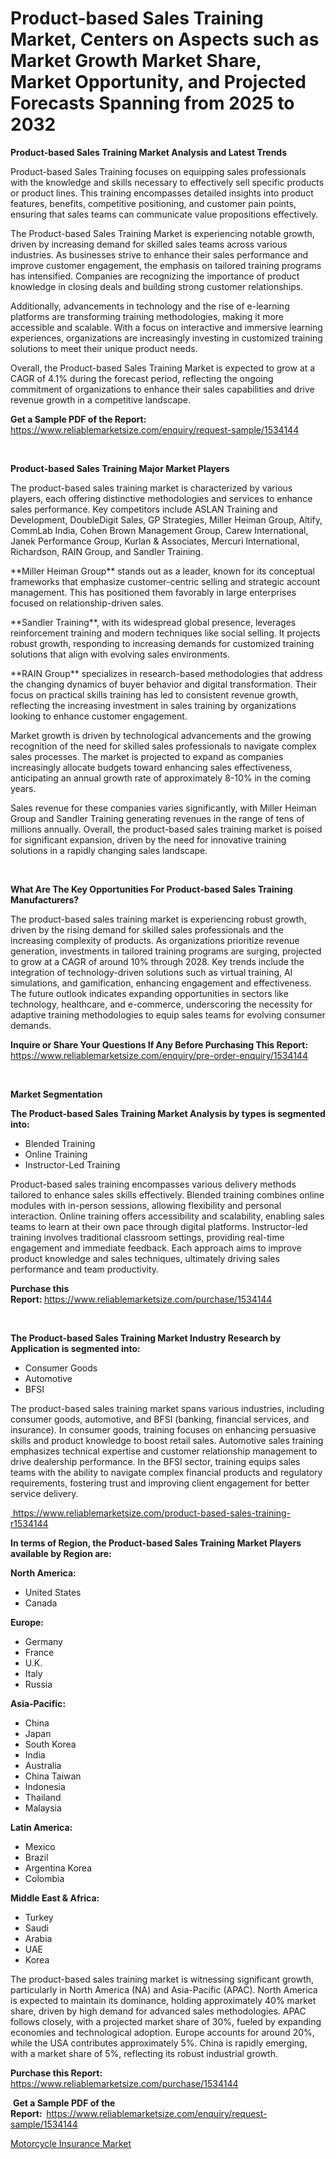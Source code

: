 <p><h1>Product-based Sales Training Market, Centers on Aspects such as Market Growth Market Share, Market Opportunity, and Projected Forecasts Spanning from 2025 to 2032</h1></p><p><strong>Product-based Sales Training Market Analysis and Latest Trends</strong></p>
<p><p>Product-based Sales Training focuses on equipping sales professionals with the knowledge and skills necessary to effectively sell specific products or product lines. This training encompasses detailed insights into product features, benefits, competitive positioning, and customer pain points, ensuring that sales teams can communicate value propositions effectively. </p><p>The Product-based Sales Training Market is experiencing notable growth, driven by increasing demand for skilled sales teams across various industries. As businesses strive to enhance their sales performance and improve customer engagement, the emphasis on tailored training programs has intensified. Companies are recognizing the importance of product knowledge in closing deals and building strong customer relationships.</p><p>Additionally, advancements in technology and the rise of e-learning platforms are transforming training methodologies, making it more accessible and scalable. With a focus on interactive and immersive learning experiences, organizations are increasingly investing in customized training solutions to meet their unique product needs. </p><p>Overall, the Product-based Sales Training Market is expected to grow at a CAGR of 4.1% during the forecast period, reflecting the ongoing commitment of organizations to enhance their sales capabilities and drive revenue growth in a competitive landscape.</p></p>
<p><strong>Get a Sample PDF of the Report:&nbsp;</strong> <a href="https://www.reliablemarketsize.com/enquiry/request-sample/1534144?utm_campaign=2180&utm_medium=2&utm_source=Github&utm_content=ia&utm_term=09032025&utm_id=product-based-sales-training">https://www.reliablemarketsize.com/enquiry/request-sample/1534144</a></p>
<p>&nbsp;</p>
<p><strong>Product-based Sales Training Major Market Players</strong></p>
<p><p>The product-based sales training market is characterized by various players, each offering distinctive methodologies and services to enhance sales performance. Key competitors include ASLAN Training and Development, DoubleDigit Sales, GP Strategies, Miller Heiman Group, Altify, CommLab India, Cohen Brown Management Group, Carew International, Janek Performance Group, Kurlan & Associates, Mercuri International, Richardson, RAIN Group, and Sandler Training.</p><p>**Miller Heiman Group** stands out as a leader, known for its conceptual frameworks that emphasize customer-centric selling and strategic account management. This has positioned them favorably in large enterprises focused on relationship-driven sales.</p><p>**Sandler Training**, with its widespread global presence, leverages reinforcement training and modern techniques like social selling. It projects robust growth, responding to increasing demands for customized training solutions that align with evolving sales environments.</p><p>**RAIN Group** specializes in research-based methodologies that address the changing dynamics of buyer behavior and digital transformation. Their focus on practical skills training has led to consistent revenue growth, reflecting the increasing investment in sales training by organizations looking to enhance customer engagement.</p><p>Market growth is driven by technological advancements and the growing recognition of the need for skilled sales professionals to navigate complex sales processes. The market is projected to expand as companies increasingly allocate budgets toward enhancing sales effectiveness, anticipating an annual growth rate of approximately 8-10% in the coming years.</p><p>Sales revenue for these companies varies significantly, with Miller Heiman Group and Sandler Training generating revenues in the range of tens of millions annually. Overall, the product-based sales training market is poised for significant expansion, driven by the need for innovative training solutions in a rapidly changing sales landscape.</p></p>
<p>&nbsp;</p>
<p><strong>What Are The Key Opportunities For Product-based Sales Training Manufacturers?</strong></p>
<p><p>The product-based sales training market is experiencing robust growth, driven by the rising demand for skilled sales professionals and the increasing complexity of products. As organizations prioritize revenue generation, investments in tailored training programs are surging, projected to grow at a CAGR of around 10% through 2028. Key trends include the integration of technology-driven solutions such as virtual training, AI simulations, and gamification, enhancing engagement and effectiveness. The future outlook indicates expanding opportunities in sectors like technology, healthcare, and e-commerce, underscoring the necessity for adaptive training methodologies to equip sales teams for evolving consumer demands.</p></p>
<p><strong>Inquire or Share Your Questions If Any Before Purchasing This Report:</strong> <a href="https://www.reliablemarketsize.com/enquiry/pre-order-enquiry/1534144?utm_campaign=2180&utm_medium=2&utm_source=Github&utm_content=ia&utm_term=09032025&utm_id=product-based-sales-training">https://www.reliablemarketsize.com/enquiry/pre-order-enquiry/1534144</a></p>
<p>&nbsp;</p>
<p><strong>Market Segmentation</strong></p>
<p><strong>The Product-based Sales Training Market Analysis by types is segmented into:</strong></p>
<p><ul><li>Blended Training</li><li>Online Training</li><li>Instructor-Led Training</li></ul></p>
<p><p>Product-based sales training encompasses various delivery methods tailored to enhance sales skills effectively. Blended training combines online modules with in-person sessions, allowing flexibility and personal interaction. Online training offers accessibility and scalability, enabling sales teams to learn at their own pace through digital platforms. Instructor-led training involves traditional classroom settings, providing real-time engagement and immediate feedback. Each approach aims to improve product knowledge and sales techniques, ultimately driving sales performance and team productivity.</p></p>
<p><strong>Purchase this Report:&nbsp;</strong><a href="https://www.reliablemarketsize.com/purchase/1534144?utm_campaign=2180&utm_medium=2&utm_source=Github&utm_content=ia&utm_term=09032025&utm_id=product-based-sales-training">https://www.reliablemarketsize.com/purchase/1534144</a></p>
<p>&nbsp;</p>
<p><strong>The Product-based Sales Training Market Industry Research by Application is segmented into:</strong></p>
<p><ul><li>Consumer Goods</li><li>Automotive</li><li>BFSI</li></ul></p>
<p><p>The product-based sales training market spans various industries, including consumer goods, automotive, and BFSI (banking, financial services, and insurance). In consumer goods, training focuses on enhancing persuasive skills and product knowledge to boost retail sales. Automotive sales training emphasizes technical expertise and customer relationship management to drive dealership performance. In the BFSI sector, training equips sales teams with the ability to navigate complex financial products and regulatory requirements, fostering trust and improving client engagement for better service delivery.</p></p>
<p><a href="https://www.reliablemarketsize.com/product-based-sales-training-r1534144?utm_campaign=2180&utm_medium=2&utm_source=Github&utm_content=ia&utm_term=09032025&utm_id=product-based-sales-training">&nbsp;https://www.reliablemarketsize.com/product-based-sales-training-r1534144</a></p>
<p><strong>In terms of Region, the Product-based Sales Training Market Players available by Region are:</strong></p>
<p>
    <p> <strong> North America: </strong>
        <ul>
            <li>United States</li>
            <li>Canada</li>
        </ul>
        </p> 
    <p> <strong> Europe: </strong>
        <ul>
            <li>Germany</li>
            <li>France</li>
            <li>U.K.</li>
            <li>Italy</li>
            <li>Russia</li>
        </ul>
        </p> 
    <p> <strong> Asia-Pacific: </strong>
        <ul>
            <li>China</li>
            <li>Japan</li>
            <li>South Korea</li>
            <li>India</li>
            <li>Australia</li>
            <li>China Taiwan</li>
            <li>Indonesia</li>
            <li>Thailand</li>
            <li>Malaysia</li>
        </ul>
        </p> 
    <p> <strong> Latin America: </strong>
        <ul>
            <li>Mexico</li>
            <li>Brazil</li>
            <li>Argentina Korea</li>
            <li>Colombia</li>
        </ul>
        </p> 
    <p> <strong> Middle East & Africa: </strong>
        <ul>
            <li>Turkey</li>
            <li>Saudi</li>
            <li>Arabia</li>
            <li>UAE</li>
            <li>Korea</li>
        </ul>
    </p>
    </p>
<p><p>The product-based sales training market is witnessing significant growth, particularly in North America (NA) and Asia-Pacific (APAC). North America is expected to maintain its dominance, holding approximately 40% market share, driven by high demand for advanced sales methodologies. APAC follows closely, with a projected market share of 30%, fueled by expanding economies and technological adoption. Europe accounts for around 20%, while the USA contributes approximately 5%. China is rapidly emerging, with a market share of 5%, reflecting its robust industrial growth.</p></p>
<p><strong>Purchase this Report: </strong><a href="https://www.reliablemarketsize.com/purchase/1534144?utm_campaign=2180&utm_medium=2&utm_source=Github&utm_content=ia&utm_term=09032025&utm_id=product-based-sales-training">https://www.reliablemarketsize.com/purchase/1534144</a></p>
<p>&nbsp;<strong>Get a Sample PDF of the Report:&nbsp;&nbsp;</strong><a href="https://www.reliablemarketsize.com/enquiry/request-sample/1534144?utm_campaign=2180&utm_medium=2&utm_source=Github&utm_content=ia&utm_term=09032025&utm_id=product-based-sales-training">https://www.reliablemarketsize.com/enquiry/request-sample/1534144</a></p>
<p><strong></strong></p>
<p><p><a href="https://github.com/lindaopodray/Market-Research-Report-List-1/blob/main/motorcycle-insurance-market.md?utm_campaign=2180&utm_medium=2&utm_source=Github&utm_content=ia&utm_term=09032025&utm_id=product-based-sales-training">Motorcycle Insurance Market</a></p></p>
